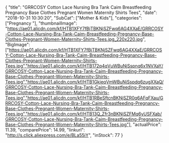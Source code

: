 {
	"title": "GRRCOSY Cotton Lace Nursing Bra Tank Caim Breastfeeding Pregnancy Base Clothes Pregnant Women Maternity Shirts Tees",
	"date": "2018-10-31 10:30:20",
	"SubCat": ["Mother & Kids"],
	"categories": ["Pregnancy "],
	"thumbnailImage": "https://ae01.alicdn.com/kf/HTB1XFY7fBjTBKNjSZFwq6AG4XXaE/GRRCOSY-Cotton-Lace-Nursing-Bra-Tank-Caim-Breastfeeding-Pregnancy-Base-Clothes-Pregnant-Women-Maternity-Shirts-Tees.jpg_220x220.jpg",
	"BigImage": ["https://ae01.alicdn.com/kf/HTB1XFY7fBjTBKNjSZFwq6AG4XXaE/GRRCOSY-Cotton-Lace-Nursing-Bra-Tank-Caim-Breastfeeding-Pregnancy-Base-Clothes-Pregnant-Women-Maternity-Shirts-Tees.jpg","https://ae01.alicdn.com/kf/HTB172q4qVuWBuNjSspnq6x1NVXaY/GRRCOSY-Cotton-Lace-Nursing-Bra-Tank-Caim-Breastfeeding-Pregnancy-Base-Clothes-Pregnant-Women-Maternity-Shirts-Tees.jpg","https://ae01.alicdn.com/kf/HTB1GkieqVmWBuNjSspdq6zugXXaQ/GRRCOSY-Cotton-Lace-Nursing-Bra-Tank-Caim-Breastfeeding-Pregnancy-Base-Clothes-Pregnant-Women-Maternity-Shirts-Tees.jpg","https://ae01.alicdn.com/kf/HTB1RBeSftcnBKNjSZR0q6AFqFXau/GRRCOSY-Cotton-Lace-Nursing-Bra-Tank-Caim-Breastfeeding-Pregnancy-Base-Clothes-Pregnant-Women-Maternity-Shirts-Tees.jpg","https://ae01.alicdn.com/kf/HTB13Q_Zfr3nBKNjSZFMq6yUSFXab/GRRCOSY-Cotton-Lace-Nursing-Bra-Tank-Caim-Breastfeeding-Pregnancy-Base-Clothes-Pregnant-Women-Maternity-Shirts-Tees.jpg"],
	"actualPrice": 11.39,
	"comparePrice": 14.99,
	"linkurl": "http://s.click.aliexpress.com/e/BLa55iY",
	"inStock": 77
}

